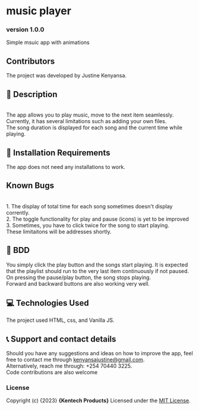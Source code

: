 # music player
### version 1.0.0
Simple msuic app with animations

## Contributors
The project was developed by Justine Kenyansa.

## :flashlight: Description
<br>
The app allows you to play music, move to the next item seamlessly. <br> Currently, it has several limitations such as adding your own files.<br>
The song duration is displayed for each song and the current time while playing. 

## :pushpin: Installation Requirements
The app does not need any installations to work.
## Known Bugs
<br>
1. The display of total time for each song sometimes doesn't display corrently.<br>
2. The toggle functionality for play and pause (icons) is yet to be improved
3. Sometimes, you have to click twice for the song to start playing.<br>
These limitaitons will be addresses shortly.

## :pushpin: BDD
You simply click the play button and the songs start playing. It is expected that the playlist should run to the very last item continuously if not paused. <br> On pressing the pause/play button, the song stops playing. <br>
Forward and backward buttons are also working very well.

## :computer: Technologies Used
 The project used HTML, css, and Vanilla JS.
 ## :telephone_receiver: Support and contact details
Should you have any suggestions and ideas on how to improve the app, feel free to contact me through kenyansajustine@gmail.com. <br>
Alternatively, reach me through: +254 70440 3225. <br>
Code contributions are also welcome
### License
Copyright (c) {2023} **{Kentech Products}**
Licensed under the [MIT License](LICENSE).